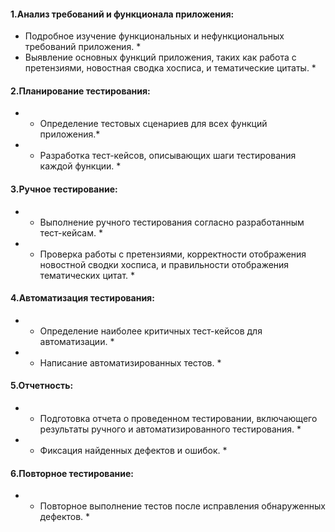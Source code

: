  #### 1.Анализ требований и функционала приложения:
 * Подробное изучение функциональных и нефункциональных требований приложения. *
 * Выявление основных функций приложения, таких как работа с претензиями, новостная сводка хосписа, и тематические цитаты. *

#### 2.Планирование тестирования:
- * Определение тестовых сценариев для всех функций приложения.*
- * Разработка тест-кейсов, описывающих шаги тестирования каждой функции. *

#### 3.Ручное тестирование:
- * Выполнение ручного тестирования согласно разработанным тест-кейсам. *
- * Проверка работы с претензиями, корректности отображения новостной сводки хосписа, и правильности отображения тематических цитат. *

#### 4.Автоматизация тестирования:
- * Определение наиболее критичных тест-кейсов для автоматизации. *
- * Написание автоматизированных тестов. *

#### 5.Отчетность:
- * Подготовка отчета о проведенном тестировании, включающего результаты ручного и автоматизированного тестирования. *
- * Фиксация найденных дефектов и ошибок. *

#### 6.Повторное тестирование:
- * Повторное выполнение тестов после исправления обнаруженных дефектов. *
